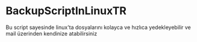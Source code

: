 # BackupScriptInLinuxTR
Bu script sayesinde linux'ta dosyalarını kolayca ve hızlıca yedekleyebilir ve mail üzerinden kendinize atabilirsiniz


